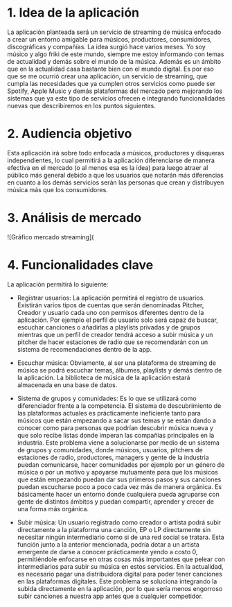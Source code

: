 # 1. Idea de la aplicación

La aplicación planteada será un servicio de streaming de música enfocado a crear un entorno amigable para músicos, productores, consumidores, discográficas y compañías.
La idea surgió hace varios meses. Yo soy músico y algo friki de este mundo, siempre me estoy informando con temas de actualidad y demás sobre el mundo de la música. Además es un ámbito que en la actualidad casa bastante bien con el mundo digital. Es por eso que se me ocurrió crear una aplicación, un servicio de streaming, que cumpla las necesidades que ya cumplen otros servicios como puede ser Spotify, Apple Music y demás plataformas del mercado pero mejorando los sistemas que ya este tipo de servicios ofrecen e integrando funcionalidades nuevas que describiremos en los puntos siguientes.

# 2. Audiencia objetivo
Esta aplicación irá sobre todo enfocada a músicos, productores y disqueras independientes, lo cual permitirá a la aplicación diferenciarse de manera efectiva en el mercado (o al menos esa es la idea) para luego atraer al público más general debido a que los usuarios que notarán más diferencias en cuanto a los demás servicios serán las personas que crean y distribuyen música más que los consumidores.

# 3. Análisis de mercado

![Gráfico mercado streaming](

# 4. Funcionalidades clave

La aplicación permitirá lo siguiente:
- Registrar usuarios: La aplicación permitirá el registro de usuarios. Existirán varios tipos de cuentas que serán denominadas Pitcher, Creador y usuario cada uno con permisos diferentes dentro de la aplicación. Por ejemplo el perfil de usuario solo será capaz de buscar, escuchar canciones o añadirlas a playlists privadas y de grupos mientras que un perfil de creador tendrá acceso a subir música y un pitcher de hacer estaciones de radio que se recomendarán con un sistema de recomendaciones dentro de la app.

- Escuchar música: Obviamente, al ser una plataforma de streaming de música se podrá escuchar temas, álbumes, playlists y demás dentro de la aplicación. La biblioteca de música de la aplicación estará almacenada en una base de datos.

- Sistema de grupos y comunidades: Es lo que se utilizará como diferenciador frente a la competencia. El sistema de descubrimiento de las plataformas actuales es prácticamente ineficiente tanto para músicos que están empezando a sacar sus temas y se están dando a conocer como para personas que podrían descubrir música nueva y que solo recibe listas donde imperan las compañías principales en la industria. Este problema viene a solucionarse por medio de un sistema de grupos y comunidades, donde músicos, usuarios, pitchers de estaciones de radio, productores, managers y gente de la industria puedan comunicarse, hacer comunidades por ejemplo por un género de música o por un motivo y apoyarse mutuamente para que los músicos que están empezando puedan dar sus primeros pasos y sus canciones puedan escucharse poco a poco cada vez más de manera orgánica. Es básicamente hacer un entorno donde cualquiera pueda agruparse con gente de distintos ámbitos y puedan compartir, aprender y crecer de una forma más orgánica.

- Subir música: Un usuario registrado como creador o artista podrá subir directamente a la plataforma una canción, EP o LP directamente sin necesitar ningún intermediario como si de una red social se tratara. Esta función junto a la anterior mencionada, podría dotar a un artista emergente de darse a conocer prácticamente yendo a costo 0, permitiéndole enfocarse en otras cosas más importantes que pelear con intermediarios para subir su música en estos servicios. En la actualidad, es necesario pagar una distribuidora digital para poder tener canciones en las plataformas digitales. Este problema se soluciona integrando la subida directamente en la aplicación, por lo que sería menos engorroso subir canciones a nuestra app antes que a cualquier competidor.





